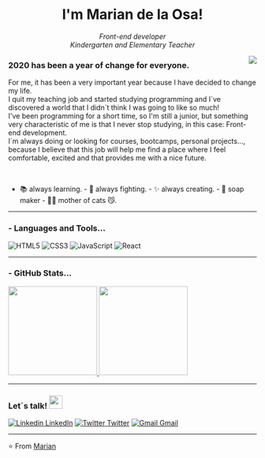 <h1 align="center"> I'm Marian de la Osa!</h1>

<p align="center"><em>Front-end developer</br>Kindergarten and Elementary Teacher
</em></p>

<img align="right" src="https://media1.tenor.com/images/4a950a1e221d93e654047ecee711af5a/tenor.gif?itemid=8105026"/>
<h3> 2020 has been a year of change for everyone.</h3> For me, it has been a very important year because I have decided to change my life.<br> I quit my teaching job and started studying programming and I´ve discovered a world that I didn´t think I was going to like so much!<br>
I've been programming for a short time, so I'm still a junior, but something very characteristic of me is that I never stop studying, in this case: Front-end development.<br> I´m always doing or looking for courses, bootcamps, personal projects..., because I believe that this job will help me find a place where I feel comfortable, excited and that provides me with a nice future.<p><br>
  
- 📚 always learning. - 🏹 always fighting. - ✨ always creating. - 🧼 soap maker - 🐱‍👤 mother of cats 😼.

---------------------------------------------------------------------------------------------------------------------------------------------------------------------------------


### - Languages and Tools...

![HTML5](https://img.shields.io/badge/-HTML5-%23E44D27?style=flat-square&logo=html5&logoColor=ffffff)
![CSS3](https://img.shields.io/badge/-CSS3-%231572B6?style=flat-square&logo=css3)
![JavaScript](https://img.shields.io/badge/-JavaScript-%23F7DF1C?style=flat-square&logo=javascript&logoColor=000000&labelColor=%23F7DF1C&color=%23FFCE5A)
![React](https://img.shields.io/badge/-React-%23282C34?style=flat-square&logo=react)

---------------------------------------------------------------------------------------------------------------------------------------------------------------------------------

### - GitHub Stats...

<a align="center" href="https://github.com/Mdelaosaiz">
  <img height="180em" src="https://github-readme-stats.vercel.app/api?username=Mdelaosaiz&theme=buefy&show_icons=true" />
  <img height="180em" src="https://github-readme-stats.vercel.app/api/top-langs/?username=Mdelaosaiz&theme=buefy&layout=compact" />
</a>

---------------------------------------------------------------------------------------------------------------------------------------------------------------------------------

### Let´s talk! <img src="https://user-images.githubusercontent.com/5679180/79618120-0daffb80-80be-11ea-819e-d2b0fa904d07.gif" width="27px">
   [![Linkedin](https://icons.iconarchive.com/icons/danleech/simple/24/linkedin-icon.png) LinkedIn](https://www.linkedin.com/in/marian-de-la-osa/)
   [![Twitter](https://icons.iconarchive.com/icons/limav/flat-gradient-social/24/Twitter-icon.png) Twitter](https://twitter.com/MariandelaOsa)
   [![Gmail](https://icons.iconarchive.com/icons/dtafalonso/android-lollipop/24/Gmail-icon.png) Gmail](mailto:mariandelaosa@gmail.com)
   



---------------------------------------------------------------------------------------------------------------------------------------------------------------------------------

⭐️ From [Marian](https://github.com/Mdelaosaiz)
